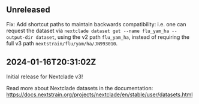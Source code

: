 ## Unreleased

Fix: Add shortcut paths to maintain backwards compatibility: i.e. one can request the dataset via `nextclade dataset get --name flu_yam_ha --output-dir dataset`, using the v2 path `flu_yam_ha`, instead of requiring the full v3 path `nextstrain/flu/yam/ha/JN993010`.

## 2024-01-16T20:31:02Z

Initial release for Nextclade v3!

Read more about Nextclade datasets in the documentation: https://docs.nextstrain.org/projects/nextclade/en/stable/user/datasets.html
